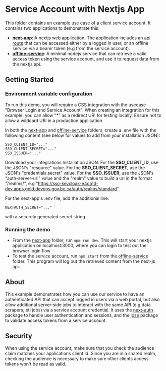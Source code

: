 # Service Account with Nextjs App

This folder contains an example use case of a client service account. It contains two applications to demonstrate this:

- **[next-app](./next-app/)**: A nextjs web application. The application includes an [api route](./next-app/src/pages/api/message.js) that can be accessed either by a logged in user, or an offline service via a bearer token (e.g from the service account).
- **[offline-service](./offline-service/)**: A minimal nodejs service that can retrieve a valid access token using the service account, and use it to request data from the nextjs api.

## Getting Started

### Environment variable configuration

To run this demo, you will require a CSS integration with the usecase "Browser Login and Service Account". When creating an integration for this example, you can allow "*" as a redirect URI for testing locally. Ensure not to allow a wildcard URI in a production application. 

In both the [next-app](./next-app/) and [offline-service](./offline-service/) folders, create a .env file with the following content (see below for values to add from your installation JSON):

```
SSO_CLIENT_ID="..."
SSO_CLIENT_SECRET="..."
SSO_ISSUER="..."
```

Download your integrations Installation JSON. For the **SSO_CLIENT_ID**, use the JSON's "resource" value. For the **SSO_CLIENT_SECRET**, use the JSON's "credentials.secret" value. For the **SSO_ISSUER**, use the JSON's "auth-server-url" value and the "realm" value to build a url in the format "<auth-server-url>/realms/<realm>", e.g "https://sso-keycloak-e4ca1d-dev.apps.gold.devops.gov.bc.ca/auth/realms/standard". 

For the next-app's .env file, add the additional line:

```
NEXTAUTH_SECRET="..." 
```

with a securely generated secret string.

### Running the demo

- From the [next-app](./next-app/) folder, run `npm run dev`. This will start your nextjs application on localhost:3000, where you can login to test out the browser login flow
- To test the service account, run `npm start` from the [offline-service](./offline-service/) folder. This program will log out the retrieved content from the next-js api.

## About

This example demonstrates how you can use our service to have an authenticated API that can accept logged in users via a web portal, but also allow additional server-side jobs to interact with the same API (e.g data scrapers, etl jobs) via a service account credential. It uses the [next-auth](https://next-auth.js.org/) package to handle user authentication and sessions, and the [jose](https://www.npmjs.com/package/jose) package to validate access tokens from a service account. 


## Security

When using the service account, make sure that you check the audience claim matches your applications client id. Since you are in a shared realm, checking the audience is necessary to make sure other clients access tokens won't be read as valid.